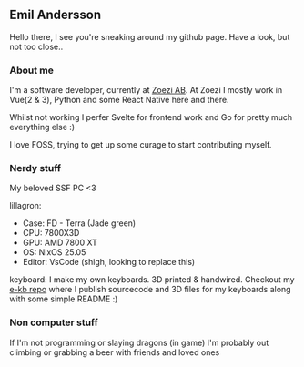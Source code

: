 <!--
**eander0105/eander0105** is a ✨ _special_ ✨ repository because its `README.md` (this file) appears on your GitHub profile.

Here are some ideas to get you started:

- 🔭 I’m currently working on ...
- 🌱 I’m currently learning ...
- 👯 I’m looking to collaborate on ...
- 🤔 I’m looking for help with ...
- 💬 Ask me about ...
- 📫 How to reach me: ...
- 😄 Pronouns: ...
- ⚡ Fun fact: ...
-->

## Emil Andersson

Hello there, I see you're sneaking around my github page.
Have a look, but not too close..

### About me

I'm a software developer, currently at [Zoezi AB](https://zoezi.se).
At Zoezi I mostly work in Vue(2 & 3), Python and some React Native here and there.

Whilst not working I perfer Svelte for frontend work and Go
for pretty much everything else :)

I love FOSS, trying to get up some curage to start contributing myself.

### Nerdy stuff

My beloved SSF PC <3

lillagron:
 - Case: FD - Terra (Jade green)
 - CPU: 7800X3D
 - GPU: AMD 7800 XT
 - OS: NixOS 25.05
 - Editor: VsCode (shigh, looking to replace this)

keyboard:
I make my own keyboards. 3D printed & handwired.
Checkout my [e-kb repo](https://github.com/eander0105/e-kb) where I publish
sourcecode and 3D files for my keyboards along with some simple README :)

### Non computer stuff

If I'm not programming or slaying dragons (in game) I'm probably
out climbing or grabbing a beer with friends and loved ones

